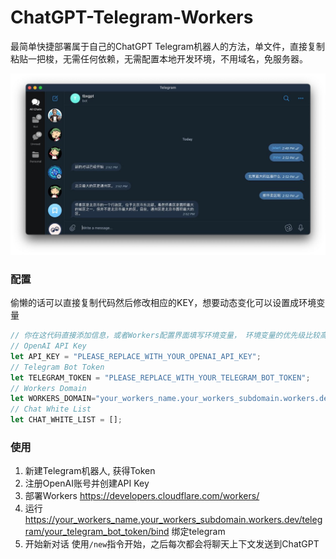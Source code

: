 # ChatGPT-Telegram-Workers

最简单快捷部署属于自己的ChatGPT Telegram机器人的方法，单文件，直接复制粘贴一把梭，无需任何依赖，无需配置本地开发环境，不用域名，免服务器。

![](./demo.jpg)

### 配置

偷懒的话可以直接复制代码然后修改相应的KEY，想要动态变化可以设置成环境变量
```js
// 你在这代码直接添加信息，或者Workers配置界面填写环境变量， 环境变量的优先级比较高
// OpenAI API Key
let API_KEY = "PLEASE_REPLACE_WITH_YOUR_OPENAI_API_KEY";
// Telegram Bot Token
let TELEGRAM_TOKEN = "PLEASE_REPLACE_WITH_YOUR_TELEGRAM_BOT_TOKEN";
// Workers Domain
let WORKERS_DOMAIN="your_workers_name.your_workers_subdomain.workers.dev"
// Chat White List
let CHAT_WHITE_LIST = [];
```

### 使用

1. 新建Telegram机器人, 获得Token
2. 注册OpenAI账号并创建API Key
3. 部署Workers https://developers.cloudflare.com/workers/
4. 运行 https://your_workers_name.your_workers_subdomain.workers.dev/telegram/your_telegram_bot_token/bind 绑定telegram
5. 开始新对话
使用`/new`指令开始，之后每次都会将聊天上下文发送到ChatGPT
